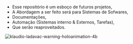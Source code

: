 - Esse repositório é um esboço de futuros projetos,
- A Abordagem a ser feito será para Sistemas de Sofwares,
- Documentações,
- Automação (Sistemas interno & Externos, Tarefas),
- Que serão reaproveitados.

![klaudio-ladavac-warning-holoanimation-4b](https://github.com/Nicolau-369/Bash.sh-Treinamento/assets/160781135/7fbdf4ba-df70-491f-ac46-8f82a37c3d09)
